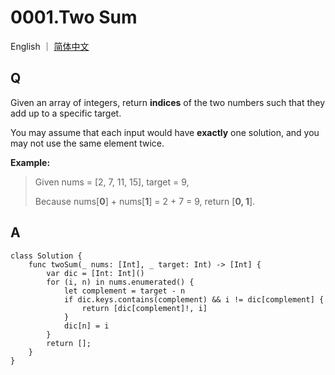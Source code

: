 # 0001.Two Sum

English ｜ [简体中文](README-zh_CN)



## Q

Given an array of integers, return **indices** of the two numbers such that they add up to a specific target.

You may assume that each input would have **exactly** one solution, and you may not use the same element twice.

**Example:**

>Given nums = [2, 7, 11, 15], target = 9,
>
>Because nums[**0**] + nums[**1**] = 2 + 7 = 9,
>return [**0, 1**].



## A

```
class Solution {
    func twoSum(_ nums: [Int], _ target: Int) -> [Int] {
        var dic = [Int: Int]()
        for (i, n) in nums.enumerated() {
            let complement = target - n 
            if dic.keys.contains(complement) && i != dic[complement] {
                return [dic[complement]!, i]
            }
            dic[n] = i
        }
        return [];
    }
}
```
